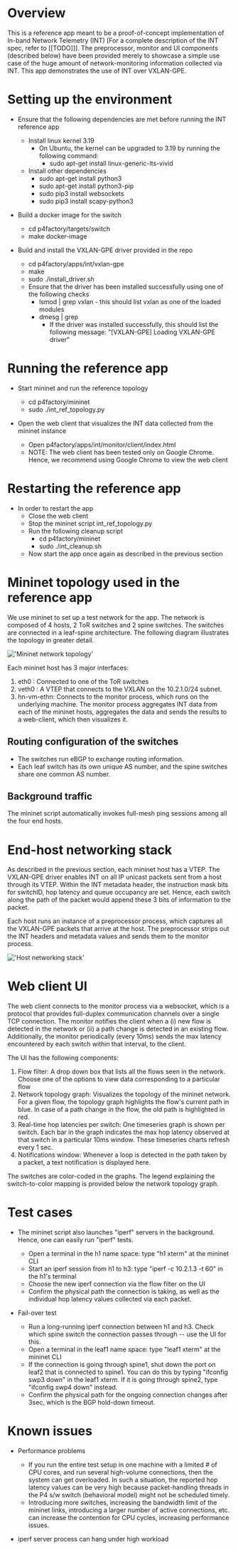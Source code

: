 Overview
========

This is a reference app meant to be a proof-of-concept implementation of In-band Network Telemetry (INT) [For a complete description of the INT spec, refer to [[TODO]]]. The preprocessor, monitor and UI components (described below) have been provided merely to showcase a simple use case of the huge amount of network-monitoring information collected via INT. This app demonstrates the use of INT over VXLAN-GPE.


Setting up the environment
===========================

* Ensure that the following dependencies are met before running the INT reference app
  * Install linux kernel 3.19
    * On Ubuntu, the kernel can be upgraded to 3.19 by running the following command:
      * sudo apt-get install linux-generic-lts-vivid
  * Install other dependencies
    * sudo apt-get install python3
    * sudo apt-get install python3-pip
    * sudo pip3 install websockets
    * sudo pip3 install scapy-python3
    
* Build a docker image for the switch
  * cd p4factory/targets/switch
  * make docker-image

* Build and install the VXLAN-GPE driver provided in the repo
  * cd p4factory/apps/int/vxlan-gpe
  * make
  * sudo ./install_driver.sh
  * Ensure that the driver has been installed successfully using one of the following checks
    * lsmod | grep vxlan - this should list vxlan as one of the loaded modules
    * dmesg | grep 
      * If the driver was installed successfully, this should list the following message: "[VXLAN-GPE] Loading VXLAN-GPE driver"

Running the reference app
=========================

* Start mininet and run the reference topology
  * cd p4factory/mininet
  * sudo ./int_ref_topology.py

* Open the web client that visualizes the INT data collected from the mininet instance
  * Open p4factory/apps/int/monitor/client/index.html
  * NOTE: The web client has been tested only on Google Chrome. Hence, we recommend using Google Chrome to view the web client

Restarting the reference app
============================

* In order to restart the app
    * Close the web client
    * Stop the mininet script int_ref_topology.py
    * Run the following cleanup script
      * cd p4factory/mininet
      * sudo ./int_cleanup.sh
    * Now start the app once again as described in the previous section

Mininet topology used in the reference app
===========================================

We use mininet to set up a test network for the app. The network is composed of 4 hosts, 2 ToR switches and 2 spine switches. The switches are connected in a leaf-spine architecture. The following diagram illustrates the topology in greater detail.

!['Mininet network topology'](resources/mininet_topology.png)

Each mininet host has 3 major interfaces:

1. eth0 : Connected to one of the ToR switches
2. veth0 : A VTEP that connects to the VXLAN on the 10.2.1.0/24 subnet.
3. hn-vm-ethn: Connects to the monitor process, which runs on the underlying machine. The monitor process aggregates INT data from each of the mininet hosts, aggregates the data and sends the results to a web-client, which then visualizes it.

Routing configuration of the switches
-------------------------------------

* The switches run eBGP to exchange routing information.
* Each leaf switch has its own unique AS number, and the spine switches share one common AS number.

Background traffic
------------------

The mininet script automatically invokes full-mesh ping sessions among all the four end hosts.

End-host networking stack
==========================

As described in the previous section, each mininet host has a VTEP. The VXLAN-GPE driver enables INT on all IP unicast packets sent from a host through its VTEP. Within the INT metadata header, the instruction mask bits for switchID, hop latency and queue occupancy are set. Hence, each switch along the path of the packet would append these 3 bits of information to the packet. 

Each host runs an instance of a preprocessor process, which captures all the VXLAN-GPE packets that arrive at the host. The preprocessor strips out the INT headers and metadata values and sends them to the monitor process.

!['Host networking stack'](resources/host_network_stack.png)

Web client UI
=============

The web client connects to the monitor process via a websocket, which is a protocol that provides full-duplex communication channels over a single TCP connection. The monitor notifies the client when a (i) new flow is detected in the network or (ii) a path change is detected in an existing flow. Additionally, the monitor periodically (every 10ms) sends the max latency encountered by each switch within that interval, to the client.

The UI has the following components: 

1. Flow filter: A drop down box that lists all the flows seen in the network. Choose one of the options to view data corresponding to a particular flow
2. Network topology graph: Visualizes the topology of the mininet network. For a given flow, the topology graph highlights the flow's current path in blue. In case of a path change in the flow, the old path is highlighted in red.
3. Real-time hop latencies per switch: One timeseries graph is shown per switch. Each bar in the graph indicates the max hop latency observed at that switch in a particular 10ms window. These timeseries charts refresh every 1 sec.
4. Notifications window: Whenever a loop is detected in the path taken by a packet, a text notification is displayed here.

The switches are color-coded in the graphs. The legend explaining the switch-to-color mapping is provided below the network topology graph.

Test cases
==========

* The mininet script also launches "iperf" servers in the background. Hence, one can easily run "iperf" tests.
  * Open a terminal in the h1 name space: type "h1 xterm" at the mininet CLI
  * Start an iperf session from h1 to h3: type "iperf -c 10.2.1.3 -t 60" in the h1's terminal
  * Choose the new iperf connection via the flow filter on the UI
  * Confirm the physical path the connection is taking, as well as the individual hop latency values collected via each packet.

* Fail-over test
  * Run a long-running iperf connection between h1 and h3. Check which spine switch the connection passes through -- use the UI for this.
  * Open a terminal in the leaf1 name space: type "leaf1 xterm" at the mininet CLI
  * If the connection is going through spine1, shut down the port on leaf2 that is connected to spine1. You can do this by typing "ifconfig swp3 down" in the leaf1 xterm. If it is going through spine2, type "ifconfig swp4 down" instead.
  * Confirm the physical path for the ongoing connection changes after 3sec, which is the BGP hold-down timeout.

Known issues
============

* Performance problems
  * If you run the entire test setup in one machine with a limited # of CPU cores, and run several high-volume connections, then the system can get overloaded. In such a situation, the reported hop latency values can be very high because packet-handling threads in the P4 s/w switch (behavioral model) might not be scheduled timely.
  * Introducing more switches, increasing the bandwidth limit of the mininet links, introducing a larger number of active connections, etc. can increase the contention for CPU cycles, increasing performance issues. 

* iperf server process can hang under high workload
